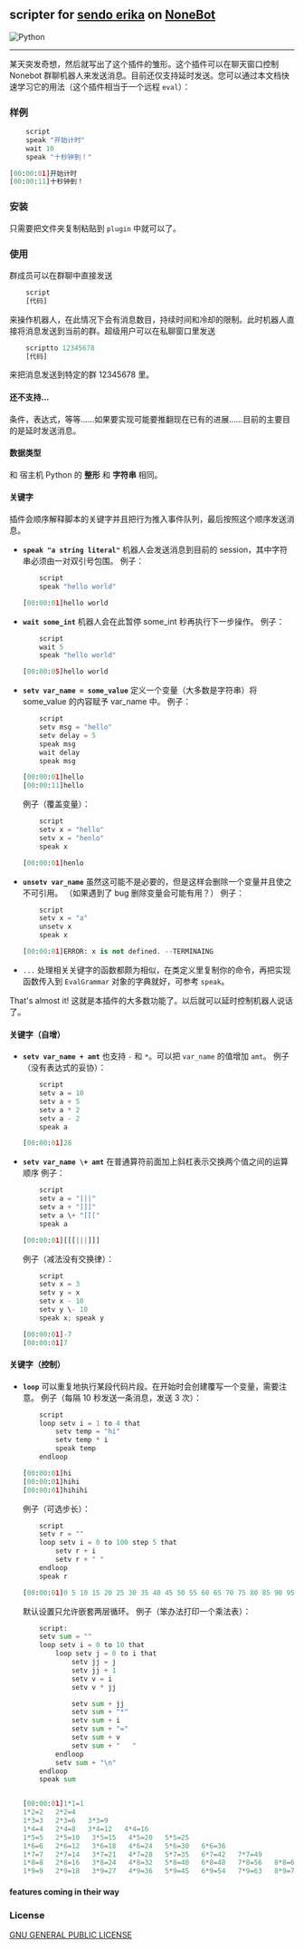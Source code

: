 ## scripter for [sendo erika](https://github.com/cleoold/sendo-erika) on [NoneBot](https://github.com/richardchien/nonebot)
![Python](https://img.shields.io/badge/python-3.6%2B-blue.svg)
<hr />

某天突发奇想，然后就写出了这个插件的雏形。这个插件可以在聊天窗口控制 Nonebot 群聊机器人来发送消息。目前还仅支持延时发送。您可以通过本文档快速学习它的用法（这个插件相当于一个远程 `eval`）：

### 样例
```py
    script
    speak "开始计时"
    wait 10
    speak "十秒钟到！"

[00:00:01]开始计时
[00:00:11]十秒钟到！
```

### 安装
只需要把文件夹复制粘贴到 `plugin` 中就可以了。

### 使用
群成员可以在群聊中直接发送
```py
    script
    [代码]
```
来操作机器人，在此情况下会有消息数目，持续时间和冷却的限制。此时机器人直接将消息发送到当前的群。超级用户可以在私聊窗口里发送
```py
    scriptto 12345678
    [代码]
```
来把消息发送到特定的群 12345678 里。

#### 还不支持...
条件，表达式，等等……如果要实现可能要推翻现在已有的进展……目前的主要目的是延时发送消息。

#### 数据类型
和 宿主机 Python 的 __整形__ 和 __字符串__ 相同。

#### 关键字
插件会顺序解释脚本的关键字并且把行为推入事件队列，最后按照这个顺序发送消息。

*   __`speak "a string literal"`__
    机器人会发送消息到目前的 session，其中字符串必须由一对双引号包围。
    例子：
    ```py
        script
        speak "hello world"

    [00:00:01]hello world
    ```
*   __`wait some_int`__
    机器人会在此暂停 some_int 秒再执行下一步操作。
    例子：
    ```py
        script
        wait 5
        speak "hello world"

    [00:00:05]hello world
    ```

*   __`setv var_name = some_value`__
    定义一个变量（大多数是字符串）将 some_value 的内容赋予 var_name 中。
    例子：
    ```py
        script
        setv msg = "hello"
        setv delay = 5
        speak msg
        wait delay
        speak msg

    [00:00:01]hello
    [00:00:11]hello
    ```
    例子（覆盖变量）：
    ```py
        script
        setv x = "hello"
        setv x = "henlo"
        speak x
    
    [00:00:01]henlo
    ```

*   __`unsetv var_name`__
    虽然这可能不是必要的，但是这样会删除一个变量并且使之不可引用。
    （如果遇到了 bug 删除变量会可能有用？）
    例子：
    ```py
        script
        setv x = "a"
        unsetv x
        speak x

    [00:00:01]ERROR: x is not defined. --TERMINAING
    ```

*   `...`
    处理相关关键字的函数都颇为相似，在类定义里复制你的命令，再把实现函数传入到 `EvalGrammar` 对象的字典就好，可参考 `speak`。

That's almost it! 这就是本插件的大多数功能了。以后就可以延时控制机器人说话了。

#### 关键字（自增）
*   __`setv var_name + amt`__
    也支持 `-` 和 `*`。可以把 `var_name` 的值增加 `amt`。
    例子（没有表达式的妥协）：
    ```py
        script
        setv a = 10
        setv a + 5
        setv a * 2
        setv a - 2
        speak a

    [00:00:01]28
    ```

*   __`setv var_name \+ amt`__
    在普通算符前面加上斜杠表示交换两个值之间的运算顺序
    例子：
    ```py
        script
        setv a = "|||"
        setv a + "]]]"
        setv a \+ "[[["
        speak a

    [00:00:01][[[|||]]]
    ```
    例子（减法没有交换律）：
    ```py
        script
        setv x = 3
        setv y = x
        setv x - 10
        setv y \- 10
        speak x; speak y

    [00:00:01]-7
    [00:00:01]7
    ```


#### 关键字（控制）

*   __`loop`__
    可以重复地执行某段代码片段。在开始时会创建覆写一个变量，需要注意。
    例子（每隔 10 秒发送一条消息，发送 3 次）：
    ```py
        script
        loop setv i = 1 to 4 that
            setv temp = "hi"
            setv temp * i
            speak temp
        endloop

    [00:00:01]hi
    [00:00:01]hihi
    [00:00:01]hihihi
    ```
    例子（可选步长）：
    ```py
        script
        setv r = ""
        loop setv i = 0 to 100 step 5 that
            setv r + i
            setv r + " "
        endloop
        speak r

    [00:00:01]0 5 10 15 20 25 30 35 40 45 50 55 60 65 70 75 80 85 90 95 
    ```
    默认设置只允许嵌套两层循环。
    例子（笨办法打印一个乘法表）：
    ```py
        script:
        setv sum = ""
        loop setv i = 0 to 10 that 
            loop setv j = 0 to i that
                setv jj = j 
                setv jj + 1
                setv v = i
                setv v * jj

                setv sum + jj
                setv sum + "*"
                setv sum + i
                setv sum + "="
                setv sum + v
                setv sum + "   "
            endloop
            setv sum + "\n"
        endloop 
        speak sum

    
    [00:00:01]1*1=1   
    1*2=2   2*2=4   
    1*3=3   2*3=6   3*3=9   
    1*4=4   2*4=8   3*4=12   4*4=16   
    1*5=5   2*5=10   3*5=15   4*5=20   5*5=25   
    1*6=6   2*6=12   3*6=18   4*6=24   5*6=30   6*6=36   
    1*7=7   2*7=14   3*7=21   4*7=28   5*7=35   6*7=42   7*7=49   
    1*8=8   2*8=16   3*8=24   4*8=32   5*8=40   6*8=48   7*8=56   8*8=64   
    1*9=9   2*9=18   3*9=27   4*9=36   5*9=45   6*9=54   7*9=63   8*9=72  9*9=81

    ```

#### features coming in their way

### License
[GNU GENERAL PUBLIC LICENSE](https://www.gnu.org/licenses/gpl-3.0.en.html)
